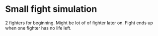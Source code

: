 # Small fight simulation
2 fighters for beginning. Might be lot of of fighter later on.
Fight ends up when one fighter has no life left.

